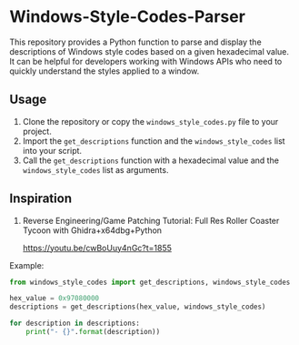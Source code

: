 # Windows-Style-Codes-Parser
This repository provides a Python function to parse and display the descriptions of Windows style codes based on a given hexadecimal value. It can be helpful for developers working with Windows APIs who need to quickly understand the styles applied to a window.

## Usage

1. Clone the repository or copy the `windows_style_codes.py` file to your project.
2. Import the `get_descriptions` function and the `windows_style_codes` list into your script.
3. Call the `get_descriptions` function with a hexadecimal value and the `windows_style_codes` list as arguments.


## Inspiration
1. Reverse Engineering/Game Patching Tutorial: Full Res Roller Coaster Tycoon with Ghidra+x64dbg+Python
    
    https://youtu.be/cwBoUuy4nGc?t=1855

Example:

```python
from windows_style_codes import get_descriptions, windows_style_codes

hex_value = 0x97080000
descriptions = get_descriptions(hex_value, windows_style_codes)

for description in descriptions:
    print("- {}".format(description))
